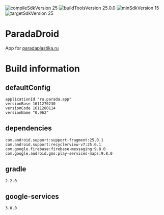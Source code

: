 ![compileSdkVersion 25](https://img.shields.io/badge/compileSdkVersion-25-yellow.svg?style=true) ![buildToolsVersion 25.0.0](https://img.shields.io/badge/buildToolsVersion-25.0.0-blue.svg?style=true) ![minSdkVersion 15](https://img.shields.io/badge/minSdkVersion-15-red.svg?style=true) ![targetSdkVersion 25](https://img.shields.io/badge/targetSdkVersion-25-green.svg?style=true)

# ParadaDroid
App for [paradaplastika.ru](http://paradaplastika.ru/)

# Build information
## defaultConfig
	applicationId "ru.parada.app"
	versionBase 1611270230
	versionCode 1611280114
	versionName "0.962"
## dependencies
	com.android.support:support-fragment:25.0.1
	com.android.support:recyclerview-v7:25.0.1
	com.google.firebase:firebase-messaging:9.8.0
	com.google.android.gms:play-services-maps:9.8.0
## gradle
    2.2.0
## google-services
    3.0.0